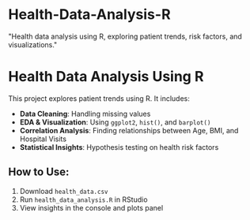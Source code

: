 # Health-Data-Analysis-R
"Health data analysis using R, exploring patient trends, risk factors, and visualizations."
# Health Data Analysis Using R
This project explores patient trends using R. It includes:
- **Data Cleaning**: Handling missing values
- **EDA & Visualization**: Using `ggplot2`, `hist()`, and `barplot()`
- **Correlation Analysis**: Finding relationships between Age, BMI, and Hospital Visits
- **Statistical Insights**: Hypothesis testing on health risk factors

## How to Use:
1. Download `health_data.csv`
2. Run `health_data_analysis.R` in RStudio
3. View insights in the console and plots panel


